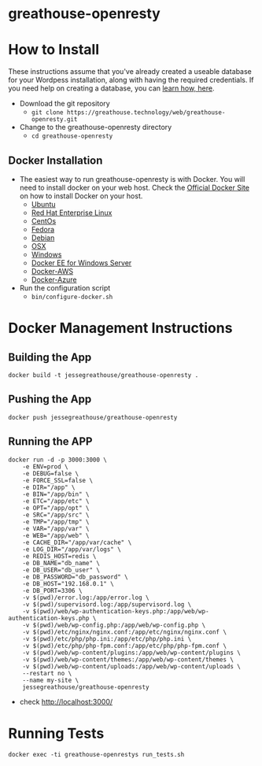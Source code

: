 greathouse-openresty
====
# How to Install
These instructions assume that you've already created a useable database for your Wordpess installation, along with having the required credentials. If you need help on creating a database, you can [learn how, here](https://codex.wordpress.org/Installing_WordPress#Step_2:_Create_the_Database_and_a_User).

* Download the git repository
    * `git clone https://greathouse.technology/web/greathouse-openresty.git`
* Change to the greathouse-openresty directory
    * `cd greathouse-openresty`

## Docker Installation
* The easiest way to run greathouse-openresty is with Docker. You will need to install docker on your web host. Check the [Official Docker Site](https://docs.docker.com/engine/installation/) on how to install Docker on your host.
    * [Ubuntu](https://docs.docker.com/engine/installation/linux/ubuntu/)
    * [Red Hat Enterprise Linux](https://docs.docker.com/engine/installation/linux/rhel/)
    * [CentOs](https://docs.docker.com/engine/installation/linux/centos/)
    * [Fedora](https://docs.docker.com/engine/installation/linux/fedora/)
    * [Debian](https://docs.docker.com/engine/installation/linux/debian/)
    * [OSX](https://docs.docker.com/docker-for-mac/install/)
    * [Windows](https://docs.docker.com/docker-for-windows/install/)
    * [Docker EE for Windows Server](https://docs.docker.com/docker-ee-for-windows/install/)
    * [Docker-AWS](https://docs.docker.com/docker-for-aws/)
    * [Docker-Azure](https://docs.docker.com/docker-for-azure/)
* Run the configuration script
    * `bin/configure-docker.sh`


# Docker Management Instructions
## Building the App
    docker build -t jessegreathouse/greathouse-openresty .

## Pushing the App
    docker push jessegreathouse/greathouse-openresty

## Running the APP
    docker run -d -p 3000:3000 \
        -e ENV=prod \
        -e DEBUG=false \
        -e FORCE_SSL=false \
        -e DIR="/app" \
        -e BIN="/app/bin" \
        -e ETC="/app/etc" \
        -e OPT="/app/opt" \
        -e SRC="/app/src" \
        -e TMP="/app/tmp" \
        -e VAR="/app/var" \
        -e WEB="/app/web" \
        -e CACHE_DIR="/app/var/cache" \
        -e LOG_DIR="/app/var/logs" \
        -e REDIS_HOST=redis \
        -e DB_NAME="db_name" \
        -e DB_USER="db_user" \
        -e DB_PASSWORD="db_password" \
        -e DB_HOST="192.168.0.1" \
        -e DB_PORT=3306 \
        -v $(pwd)/error.log:/app/error.log \
        -v $(pwd)/supervisord.log:/app/supervisord.log \
        -v $(pwd)/web/wp-authentication-keys.php:/app/web/wp-authentication-keys.php \
        -v $(pwd)/web/wp-config.php:/app/web/wp-config.php \
        -v $(pwd)/etc/nginx/nginx.conf:/app/etc/nginx/nginx.conf \
        -v $(pwd)/etc/php/php.ini:/app/etc/php/php.ini \
        -v $(pwd)/etc/php/php-fpm.conf:/app/etc/php/php-fpm.conf \
        -v $(pwd)/web/wp-content/plugins:/app/web/wp-content/plugins \
        -v $(pwd)/web/wp-content/themes:/app/web/wp-content/themes \
        -v $(pwd)/web/wp-content/uploads:/app/web/wp-content/uploads \
        --restart no \
        --name my-site \
        jessegreathouse/greathouse-openresty

* check [http://localhost:3000/](http://localhost:3000/)

# Running Tests
    docker exec -ti greathouse-openrestys run_tests.sh
